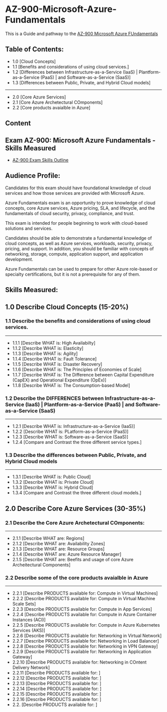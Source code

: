 # AZ-900-Microsoft-Azure-Fundamentals
This is a Guide and pathway to the [AZ-900 Microsoft Azure FUndamentals](https://docs.microsoft.com/en-us/learn/certifications/exams/az-900) 

## Table of Contents:
- 1.0 [Cloud Concepts]
- 1.1 [Benefits and considerations of using cloud services.]
- 1.2 [Differences between Infrastructure-as-a-Service (IaaS) | Plantform-as-a-Service (PaaS) | and Software-as-a-Service (SaaS)]
- 1.3 [Differences between Public, Private, and Hybrid Cloud models]
---
- 2.0 [Core Azure Services]
- 2.1 [Core Azure Archetectural COmponents]
- 2.2 [Core products avaialble in Azure]




## Content

## Exam AZ-900: Microsoft Azure Fundamentals - Skills Measured

- [AZ-900 Exam Skills Outline](https://query.prod.cms.rt.microsoft.com/cms/api/am/binary/RE3VwUY)

## Audience Profile: 
Candidates for this exam should have foundational knwoledge of cloud services and how those services are provided with Microsoft Azure. 

Azure Fundamentals exam is an opportunity to prove knowledge of cloud concepts, core Azure
services, Azure pricing, SLA, and lifecycle, and the fundamentals of cloud security, privacy,
compliance, and trust.

This exam is intended for people beginning to work with cloud-based solutions and services.

Candidates should be able to demonstrate a fundamental knowledge of cloud concepts, as well
as Azure services, workloads, security, privacy, pricing, and support. In addition, you should be
familiar with concepts of networking, storage, compute, application support, and application
development.

Azure Fundamentals can be used to prepare for other Azure role-based or specialty
certifications, but it is not a prerequisite for any of them.

## Skills Measured:


## 1.0 Describe Cloud Concepts (15-20%)
### 1.1 Describe the benefits and considerations of using cloud services.
---
- 1.1.1 [Describe WHAT is: High Availabilty]
- 1.1.2 [Describe WHAT is: Elasticity]
- 1.1.3 [Describe WHAT is: Agility]
- 1.1.4 [Describe WHAT is: Fault Tolerance]
- 1.1.5 [Describe WHAT is: Disaster Recovery]
- 1.1.6 [Describe WHAT is: The Principles of Economies of Scale]
- 1.1.7 [Describe WHAT is: The Difference between Capital Expenditure (CapEX) and Operational Expenditure (OpEx)]
- 1.1.8 [Describe WHAT is: The Consumption-based Model]

### 1.2 Describe the DIFFERENCES between Infrastructure-as-a-Service (IaaS) | Plantform-as-a-Service (PaaS) | and Software-as-a-Service (SaaS)
---

- 1.2.1 [Describe WHAT is: Infrastructure-as-a-Service (IaaS)]
- 1.2.2 [Describe WHAT is: PLatform-as-a-Service (PaaS)]
- 1.2.3 [Describe WHAT is: Software-as-a-Service (SaaS)]
- 1.2.4 [Compare and Contrast the three different service types.]

### 1.3 Describe the differences between Public, Private, and Hybrid Cloud models
---

- 1.3.1 [Describe WHAT is: Public Cloud]
- 1.3.2 [Describe WHAT is: Private Cloud]
- 1.3.3 [Describe WHAT is: Hybrid Cloud]
- 1.3.4 [Compare and Contrast the three different cloud models.]

## 2.0 Describe Core Azure Services (30-35%)
### 2.1 Describe the Core Azure Archetectural COmponents:
---

- 2.1.1 [Describe WHAT are: Regions]
- 2.1.2 [Describe WHAT are: Availability Zones]
- 2.1.3 [Describe WHAT are: Resource Groups]
- 2.1.4 [Describe WHAT are: Azure Resource Manager]
- 2.1.5 [Describe WHAT are: Beefits and usage of core Azure Archeitectural Components]

### 2.2 Describe some of the core products avaialble in Azure
---

- 2.2.1 [Describe PRODUCTS available for: Compute in Virtual Machines]
- 2.2.2 [Describe PRODUCTS available for: Compute in Virtual Machine Scale Sets]
- 2.2.3 [Describe PRODUCTS available for: Compute in App Services]
- 2.2.4 [Describe PRODUCTS available for: Compute in Azure Container Instances (ACI)]
- 2.2.5 [Describe PRODUCTS available for: Compute in Azure Kubernetes Services (AKS)]
- 2.2.6 [Describe PRODUCTS available for: Networking in Virtual Network]
- 2.2.7 [Describe PRODUCTS available for: Networking in Load Balancer]
- 2.2.8 [Describe PRODUCTS available for: Networking in VPN Gateway]
- 2.2.9 [Describe PRODUCTS available for: Networking in Application Gateway]
- 2.2.10 [Describe PRODUCTS available for: Networking in COntent Delivery Network]
- 2.2.11 [Describe PRODUCTS available for: ]
- 2.2.12 [Describe PRODUCTS available for: ]
- 2.2.13 [Describe PRODUCTS available for: ]
- 2.2.14 [Describe PRODUCTS available for: ]
- 2.2.15 [Describe PRODUCTS available for: ]
- 2.2.16 [Describe PRODUCTS available for: ]
- 2.2. [Describe PRODUCTS available for: ]



